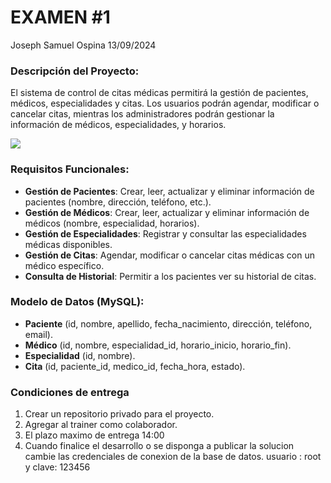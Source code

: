 # EXAMEN #1

Joseph Samuel Ospina 13/09/2024

### **Descripción del Proyecto**:

El sistema de control de citas médicas permitirá la gestión de pacientes, médicos, especialidades y citas. Los usuarios podrán agendar, modificar o cancelar citas, mientras los administradores podrán gestionar la información de médicos, especialidades, y horarios.

![](src/main/resources/database/public-db.png)

### **Requisitos Funcionales**:

- **Gestión de Pacientes**: Crear, leer, actualizar y eliminar información de pacientes (nombre, dirección, teléfono, etc.).
- **Gestión de Médicos**: Crear, leer, actualizar y eliminar información de médicos (nombre, especialidad, horarios).
- **Gestión de Especialidades**: Registrar y consultar las especialidades médicas disponibles.
- **Gestión de Citas**: Agendar, modificar o cancelar citas médicas con un médico específico.
- **Consulta de Historial**: Permitir a los pacientes ver su historial de citas.

### **Modelo de Datos (MySQL)**:

- **Paciente** (id, nombre, apellido, fecha_nacimiento, dirección, teléfono, email).
- **Médico** (id, nombre, especialidad_id, horario_inicio, horario_fin).
- **Especialidad** (id, nombre).
- **Cita** (id, paciente_id, medico_id, fecha_hora, estado).



### **Condiciones de entrega**

1. Crear un repositorio privado para el proyecto.
2. Agregar al trainer como colaborador.
3. El plazo maximo de entrega 14:00
4. Cuando finalice el desarrollo o se disponga a publicar la solucion cambie las credenciales de  conexion de la base de  datos. usuario : root y clave: 123456

